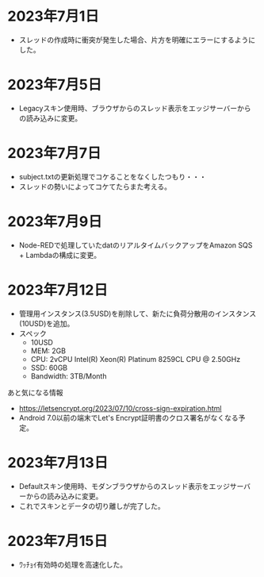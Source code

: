 # 2023年7月1日

- スレッドの作成時に衝突が発生した場合、片方を明確にエラーにするようにした。

# 2023年7月5日

- Legacyスキン使用時、ブラウザからのスレッド表示をエッジサーバーからの読み込みに変更。

# 2023年7月7日

- subject.txtの更新処理でコケることをなくしたつもり・・・
- スレッドの勢いによってコケてたらまた考える。

# 2023年7月9日

- Node-REDで処理していたdatのリアルタイムバックアップをAmazon SQS + Lambdaの構成に変更。

# 2023年7月12日

- 管理用インスタンス(3.5USD)を削除して、新たに負荷分散用のインスタンス(10USD)を追加。
- スペック
  - 10USD
  - MEM: 2GB
  - CPU: 2vCPU Intel(R) Xeon(R) Platinum 8259CL CPU @ 2.50GHz
  - SSD: 60GB 
  - Bandwidth: 3TB/Month
 
あと気になる情報

- https://letsencrypt.org/2023/07/10/cross-sign-expiration.html
- Android 7.0以前の端末でLet's Encrypt証明書のクロス署名がなくなる予定。

# 2023年7月13日

- Defaultスキン使用時、モダンブラウザからのスレッド表示をエッジサーバーからの読み込みに変更。
- これでスキンとデータの切り離しが完了した。

# 2023年7月15日

- ﾜｯﾁｮｲ有効時の処理を高速化した。
